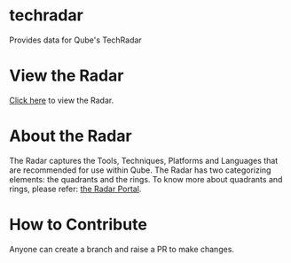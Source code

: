 # techradar
Provides data for Qube's TechRadar

# View the Radar
[Click here](https://radar.thoughtworks.com/?sheetId=https%3A%2F%2Fraw.githubusercontent.com%2FRealImage%2Ftechradar%2Fmaster%2FQube%2520TechRadar.csv) to view the Radar.

# About the Radar
The Radar captures the Tools, Techniques, Platforms and Languages that are recommended for use within Qube. The Radar has two categorizing elements: the quadrants and the rings. To know more about quadrants and rings, please refer: [the Radar Portal](https://www.thoughtworks.com/radar/faq#quadrants).

# How to Contribute
Anyone can create a branch and raise a PR to make changes.